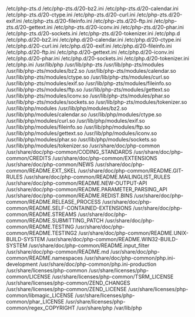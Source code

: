 /etc/php-zts.d
/etc/php-zts.d/20-bz2.ini
/etc/php-zts.d/20-calendar.ini
/etc/php-zts.d/20-ctype.ini
/etc/php-zts.d/20-curl.ini
/etc/php-zts.d/20-exif.ini
/etc/php-zts.d/20-fileinfo.ini
/etc/php-zts.d/20-ftp.ini
/etc/php-zts.d/20-gettext.ini
/etc/php-zts.d/20-iconv.ini
/etc/php-zts.d/20-phar.ini
/etc/php-zts.d/20-sockets.ini
/etc/php-zts.d/20-tokenizer.ini
/etc/php.d
/etc/php.d/20-bz2.ini
/etc/php.d/20-calendar.ini
/etc/php.d/20-ctype.ini
/etc/php.d/20-curl.ini
/etc/php.d/20-exif.ini
/etc/php.d/20-fileinfo.ini
/etc/php.d/20-ftp.ini
/etc/php.d/20-gettext.ini
/etc/php.d/20-iconv.ini
/etc/php.d/20-phar.ini
/etc/php.d/20-sockets.ini
/etc/php.d/20-tokenizer.ini
/etc/php.ini
/usr/lib/php
/usr/lib/php-zts
/usr/lib/php-zts/modules
/usr/lib/php-zts/modules/bz2.so
/usr/lib/php-zts/modules/calendar.so
/usr/lib/php-zts/modules/ctype.so
/usr/lib/php-zts/modules/curl.so
/usr/lib/php-zts/modules/exif.so
/usr/lib/php-zts/modules/fileinfo.so
/usr/lib/php-zts/modules/ftp.so
/usr/lib/php-zts/modules/gettext.so
/usr/lib/php-zts/modules/iconv.so
/usr/lib/php-zts/modules/phar.so
/usr/lib/php-zts/modules/sockets.so
/usr/lib/php-zts/modules/tokenizer.so
/usr/lib/php/modules
/usr/lib/php/modules/bz2.so
/usr/lib/php/modules/calendar.so
/usr/lib/php/modules/ctype.so
/usr/lib/php/modules/curl.so
/usr/lib/php/modules/exif.so
/usr/lib/php/modules/fileinfo.so
/usr/lib/php/modules/ftp.so
/usr/lib/php/modules/gettext.so
/usr/lib/php/modules/iconv.so
/usr/lib/php/modules/phar.so
/usr/lib/php/modules/sockets.so
/usr/lib/php/modules/tokenizer.so
/usr/share/doc/php-common
/usr/share/doc/php-common/CODING_STANDARDS
/usr/share/doc/php-common/CREDITS
/usr/share/doc/php-common/EXTENSIONS
/usr/share/doc/php-common/NEWS
/usr/share/doc/php-common/README.EXT_SKEL
/usr/share/doc/php-common/README.GIT-RULES
/usr/share/doc/php-common/README.MAILINGLIST_RULES
/usr/share/doc/php-common/README.NEW-OUTPUT-API
/usr/share/doc/php-common/README.PARAMETER_PARSING_API
/usr/share/doc/php-common/README.REDIST.BINS
/usr/share/doc/php-common/README.RELEASE_PROCESS
/usr/share/doc/php-common/README.SELF-CONTAINED-EXTENSIONS
/usr/share/doc/php-common/README.STREAMS
/usr/share/doc/php-common/README.SUBMITTING_PATCH
/usr/share/doc/php-common/README.TESTING
/usr/share/doc/php-common/README.TESTING2
/usr/share/doc/php-common/README.UNIX-BUILD-SYSTEM
/usr/share/doc/php-common/README.WIN32-BUILD-SYSTEM
/usr/share/doc/php-common/README.input_filter
/usr/share/doc/php-common/README.md
/usr/share/doc/php-common/README.namespaces
/usr/share/doc/php-common/php.ini-development
/usr/share/doc/php-common/php.ini-production
/usr/share/licenses/php-common
/usr/share/licenses/php-common/LICENSE
/usr/share/licenses/php-common/TSRM_LICENSE
/usr/share/licenses/php-common/ZEND_CHANGES
/usr/share/licenses/php-common/ZEND_LICENSE
/usr/share/licenses/php-common/libmagic_LICENSE
/usr/share/licenses/php-common/phar_LICENSE
/usr/share/licenses/php-common/regex_COPYRIGHT
/usr/share/php
/var/lib/php
